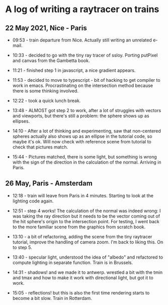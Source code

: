# A log of writing a raytracer on trains

## 22 May 2021, Nice - Paris
* 09:53 - train departure from Nice. Actually still writing an unrelated e-mail.

* 10:33 - decided to go with the tiny ray tracer of ssloy. Porting putPixel and canvas from the Gambetta book.

* 11:21 - finished step 1 in javascript, a nice gradient appears.

* 11:53 - decided to move to typescript - bit of hacking to get compiler to work in emacs. Procrastinating on the intersection method because there is some thinking involved.

* 12:22 - took a quick lunch break.

* 13:48 - ALMOST got step 2 to work, after a lot of struggles with vectors and viewports, but there's still a problem: the sphere shows up as ellipses.

* 14:10 - After a lot of thinking and experimenting, saw that non-centered spheres actually also shows up as an ellipse in the tutorial code, so maybe it's ok. Will now check with reference scene from tutorial to check that pictures match.

* 15:44 - Pictures matched, there is some light, but something is wrong with the sign of the direction in the calculation of the normal. Arriving in Paris.

## 26 May, Paris - Amsterdam
* 12:18 - train will leave from Paris in 4 minutes. Starting to look at the lighting code again.

* 12:51 - step 4 works! The calculation of the normal was indeed wrong: I was taking the ray direction but it needs to be the vector coming out of the hit sphere's origin to the intersection point. For testing, I went back to the more familiar scene from the graphics from scratch book.

* 13:10 - a bit of refactoring, adding the scene from the tiny raytracer tutorial, improve the handling of camera zoom. I'm back to liking this. On to step 5.

* 13:40 - specular light, understood the idea of "albedo" and refactored to compute lighting in separate function. Train is in Brussels.

* 14:31 - shadows! and we made it to antwerp. wrestled a bit with the tmin and tmax and how to make it work with directional light, but got it to work.

* 15:05 - reflections! but this is also the first time rendering starts to become a bit slow. Train in Rotterdam.
